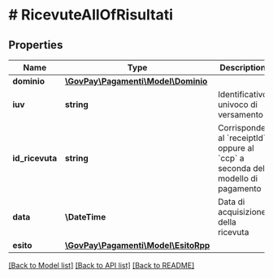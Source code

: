 # # RicevuteAllOfRisultati

## Properties

Name | Type | Description | Notes
------------ | ------------- | ------------- | -------------
**dominio** | [**\GovPay\Pagamenti\Model\Dominio**](Dominio.md) |  | [optional]
**iuv** | **string** | Identificativo univoco di versamento | [optional]
**id_ricevuta** | **string** | Corrisponde al &#x60;receiptId&#x60; oppure al &#x60;ccp&#x60; a seconda del modello di pagamento | [optional]
**data** | **\DateTime** | Data di acquisizione della ricevuta | [optional]
**esito** | [**\GovPay\Pagamenti\Model\EsitoRpp**](EsitoRpp.md) |  | [optional]

[[Back to Model list]](../../README.md#models) [[Back to API list]](../../README.md#endpoints) [[Back to README]](../../README.md)
